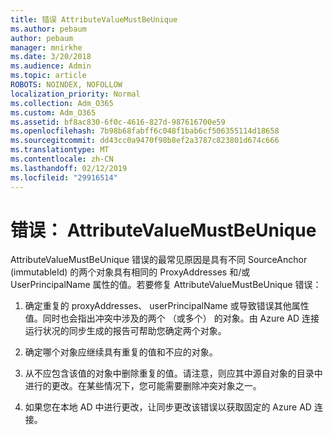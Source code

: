 ```yaml
---
title: 错误 AttributeValueMustBeUnique
ms.author: pebaum
author: pebaum
manager: mnirkhe
ms.date: 3/20/2018
ms.audience: Admin
ms.topic: article
ROBOTS: NOINDEX, NOFOLLOW
localization_priority: Normal
ms.collection: Adm_O365
ms.custom: Adm_O365
ms.assetid: bf8ac830-6f0c-4616-827d-987616700e59
ms.openlocfilehash: 7b98b68fabff6c048f1bab6cf506355114d18658
ms.sourcegitcommit: dd43cc0a9470f98b8ef2a3787c823801d674c666
ms.translationtype: MT
ms.contentlocale: zh-CN
ms.lasthandoff: 02/12/2019
ms.locfileid: "29916514"
---
```

# <a name="error-attributevaluemustbeunique"></a>错误： AttributeValueMustBeUnique

AttributeValueMustBeUnique 错误的最常见原因是具有不同 SourceAnchor (immutableId) 的两个对象具有相同的 ProxyAddresses 和/或 UserPrincipalName 属性的值。若要修复 AttributeValueMustBeUnique 错误：
  
1. 确定重复的 proxyAddresses、 userPrincipalName 或导致错误其他属性值。同时也会指出冲突中涉及的两个 （或多个） 的对象。由 Azure AD 连接运行状况的同步生成的报告可帮助您确定两个对象。
    
2. 确定哪个对象应继续具有重复的值和不应的对象。
    
3. 从不应包含该值的对象中删除重复的值。请注意，则应其中源自对象的目录中进行的更改。在某些情况下，您可能需要删除冲突对象之一。
    
4. 如果您在本地 AD 中进行更改，让同步更改该错误以获取固定的 Azure AD 连接。
    

